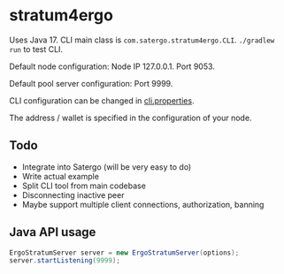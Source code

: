 # stratum4ergo

Uses Java 17. CLI main class is `com.satergo.stratum4ergo.CLI`. `./gradlew run` to test CLI.

Default node configuration: Node IP 127.0.0.1. Port 9053.

Default pool server configuration: Port 9999.

CLI configuration can be changed in [cli.properties](cli.properties).

The address / wallet is specified in the configuration of your node.

## Todo
- Integrate into Satergo (will be very easy to do)
- Write actual example
- Split CLI tool from main codebase
- Disconnecting inactive peer
- Maybe support multiple client connections, authorization, banning

## Java API usage
```java
ErgoStratumServer server = new ErgoStratumServer(options);
server.startListening(9999);
```